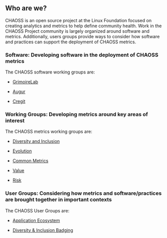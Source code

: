 ## Who are we?

CHAOSS is an open source project at the Linux Foundation focused on creating analytics and metrics to help define community health. Work in the CHAOSS Project community is largely organized around software and metrics. Additionally, users groups provide ways to consider how software and practices can support the deployment of CHAOSS metrics. 

### Software: Developing software in the deployment of CHAOSS metrics

The CHAOSS software working groups are: 

- [GrimoireLab](https://github.com/chaoss/grimoirelab)

- [Augur](https://github.com/chaoss/augur)

- [Cregit](https://github.com/cregit/cregit)


### Working Groups: Developing metrics around key areas of interest

The CHAOSS metrics working groups are:

- [Diversity and Inclusion](https://github.com/chaoss/wg-diversity-inclusion)

- [Evolution](https://github.com/chaoss/wg-evolution)

- [Common Metrics](https://github.com/chaoss/metrics)

- [Value](https://github.com/chaoss/wg-value)

- [Risk](https://github.com/chaoss/wg-risk)


### User Groups: Considering how metrics and software/practices are brought together in important contexts

The CHAOSS User Groups are: 

- [Application Ecosystem ](https://github.com/chaoss/wg-app-ecosystem)

- [Diversity & Inclusion Badging](https://github.com/badging)
